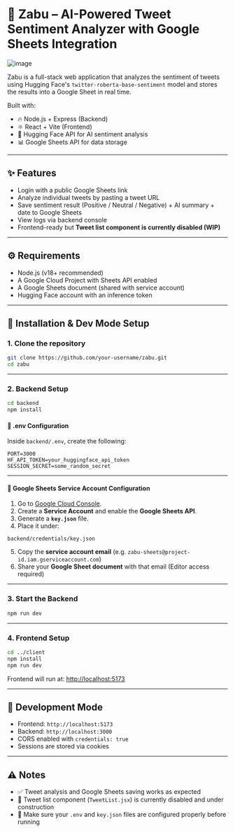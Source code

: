 # 🧠 Zabu – AI-Powered Tweet Sentiment Analyzer with Google Sheets Integration
![image](https://github.com/user-attachments/assets/d846f3df-a379-4eb5-b1a5-db8d0fab0165)

Zabu is a full-stack web application that analyzes the sentiment of tweets using Hugging Face's `twitter-roberta-base-sentiment` model and stores the results into a Google Sheet in real time.

Built with:

- 🔥 Node.js + Express (Backend)
- ⚛️ React + Vite (Frontend)
- 🧠 Hugging Face API for AI sentiment analysis
- 📊 Google Sheets API for data storage

---

## ✨ Features

- Login with a public Google Sheets link  
- Analyze individual tweets by pasting a tweet URL  
- Save sentiment result (Positive / Neutral / Negative) + AI summary + date to Google Sheets  
- View logs via backend console  
- Frontend-ready but **Tweet list component is currently disabled (WIP)**

---

## ⚙️ Requirements

- Node.js (v18+ recommended)  
- A Google Cloud Project with Sheets API enabled  
- A Google Sheets document (shared with service account)  
- Hugging Face account with an inference token  

---

## 🚀 Installation & Dev Mode Setup

### 1. Clone the repository

```bash
git clone https://github.com/your-username/zabu.git
cd zabu
```

---

### 2. Backend Setup

```bash
cd backend
npm install
```

#### 🔐 .env Configuration

Inside `backend/.env`, create the following:

```env
PORT=3000
HF_API_TOKEN=your_huggingface_api_token
SESSION_SECRET=some_random_secret
```

---

#### 🔑 Google Sheets Service Account Configuration

1. Go to [Google Cloud Console](https://console.cloud.google.com/).
2. Create a **Service Account** and enable the **Google Sheets API**.
3. Generate a **`key.json`** file.
4. Place it under:

```
backend/credentials/key.json
```

5. Copy the **service account email** (e.g. `zabu-sheets@project-id.iam.gserviceaccount.com`)  
6. Share your **Google Sheet document** with that email (Editor access required)

---

### 3. Start the Backend

```bash
npm run dev
```

---

### 4. Frontend Setup

```bash
cd ../client
npm install
npm run dev
```

Frontend will run at: [http://localhost:5173](http://localhost:5173)

---

## 🧪 Development Mode

- Frontend: `http://localhost:5173`  
- Backend: `http://localhost:3000`  
- CORS enabled with `credentials: true`  
- Sessions are stored via cookies

---

## ⚠️ Notes

- ✅ Tweet analysis and Google Sheets saving works as expected  
- 🚧 Tweet list component (`TweetList.jsx`) is currently disabled and under construction  
- 🔐 Make sure your `.env` and `key.json` files are configured properly before running  
